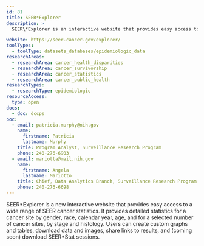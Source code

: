 ```yaml
---
id: 81
title: SEER*Explorer
description: >
  SEER\*Explorer is an interactive website that provides easy access to detailed statistics for a cancer site by gender, race, calendar year, age, and for a selected number of cancer sites, by stage and histology.

website: https://seer.cancer.gov/explorer/
toolTypes:
  - toolType: datasets_databases/epidemiologic_data
researchAreas:
  - researchArea: cancer_health_disparities
  - researchArea: cancer_survivorship
  - researchArea: cancer_statistics
  - researchArea: cancer_public_health
researchTypes:
  - researchType: epidemiologic
resourceAccess:
  type: open
docs:
  - doc: dccps
poc:
  - email: patricia.murphy@nih.gov
    name:
      firstname: Patricia
      lastname: Murphy
    title: Program Analyst, Surveillance Research Program
    phone: 240-276-6903
  - email: mariotta@mail.nih.gov
    name:
      firstname: Angela
      lastname: Mariotto
    title: Chief, Data Analytics Branch, Surveillance Research Program
    phone: 240-276-6698
---
```

SEER\*Explorer is a new interactive website that provides easy access to a wide range of SEER cancer statistics. It provides detailed statistics for a cancer site by gender, race, calendar year, age, and for a selected number of cancer sites, by stage and histology. Users can create custom graphs and tables, download data and images, share links to results, and (coming soon) download SEER\*Stat sessions.